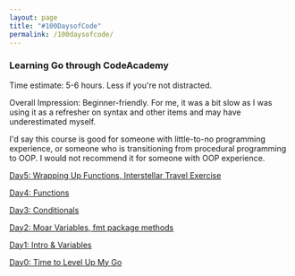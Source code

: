 ```yaml
---
layout: page
title: "#100DaysofCode"
permalink: /100daysofcode/
---
```


### Learning Go through CodeAcademy
Time estimate: 5-6 hours. Less if you're not distracted.

Overall Impression: Beginner-friendly. For me, it was a bit slow as I was using it as a refresher on syntax and other items and may have underestimated myself.

I'd say this course is good for someone with little-to-no programming experience, or someone who is transitioning from procedural programming to OOP. I would not recommend it for someone with OOP experience.

[Day5: Wrapping Up Functions, Interstellar Travel Exercise](https://laurendc.github.io/100daysofcode-day-5/)

[Day4: Functions](https://laurendc.github.io/100daysofcode-day-4/)

[Day3: Conditionals](https://laurendc.github.io/100daysofcode-day-3/)

[Day2: Moar Variables, fmt package methods](https://laurendc.github.io/100daysofcode-day-2/)

[Day1: Intro & Variables](https://laurendc.github.io/100daysofcode-day-1/)

[Day0: Time to Level Up My Go](https://laurendc.github.io/100daysofcode-day-0/)